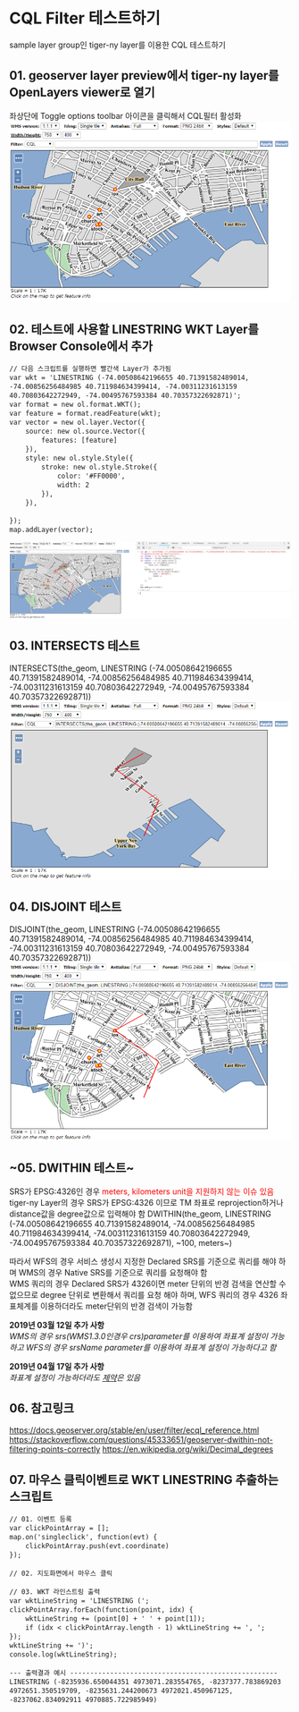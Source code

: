 # CQL Filter 테스트하기
sample layer group인 tiger-ny layer를 이용한 CQL 테스트하기

## 01. geoserver layer preview에서 tiger-ny layer를 OpenLayers viewer로 열기
좌상단에 Toggle options toolbar 아이콘을 클릭해서 CQL필터 활성화  
<img src='screenshots/openlayers_cql_filter/01.PNG' />

## 02. 테스트에 사용할 LINESTRING WKT Layer를 Browser Console에서 추가
```
// 다음 스크립트를 실행하면 빨간색 Layer가 추가됨
var wkt = 'LINESTRING (-74.00508642196655 40.71391582489014, -74.00856256484985 40.711984634399414, -74.00311231613159 40.70803642272949, -74.00495767593384 40.70357322692871)';
var format = new ol.format.WKT();
var feature = format.readFeature(wkt);
var vector = new ol.layer.Vector({
    source: new ol.source.Vector({
        features: [feature]
    }),
    style: new ol.style.Style({
        stroke: new ol.style.Stroke({
            color: '#FF0000',
            width: 2
        }),
    }),

});
map.addLayer(vector);
```  
<img src='screenshots/openlayers_cql_filter/02.PNG' />

## 03. INTERSECTS 테스트
INTERSECTS(the_geom, LINESTRING (-74.00508642196655 40.71391582489014, -74.00856256484985 40.711984634399414, -74.00311231613159 40.70803642272949, -74.00495767593384 40.70357322692871))  
<img src='screenshots/openlayers_cql_filter/03.PNG' />

## 04. DISJOINT 테스트
DISJOINT(the_geom, LINESTRING (-74.00508642196655 40.71391582489014, -74.00856256484985 40.711984634399414, -74.00311231613159 40.70803642272949, -74.00495767593384 40.70357322692871))  
<img src='screenshots/openlayers_cql_filter/04.PNG' />

## ~05. DWITHIN 테스트~
SRS가 EPSG:4326인 경우 <span style="color:red">meters, kilometers unit을 지원하지 않는 이슈 있음</span>  
tiger-ny Layer의 경우 SRS가 EPSG:4326 이므로 TM 좌표로 reprojection하거나 distance값을 degree값으로 입력해야 함
DWITHIN(the_geom, LINESTRING (-74.00508642196655 40.71391582489014, -74.00856256484985 40.711984634399414, -74.00311231613159 40.70803642272949, -74.00495767593384 40.70357322692871), ~100, meters~)  

따라서 WFS의 경우 서비스 생성시 지정한 Declared SRS를 기준으로 쿼리를 해야 하며 WMS의 경우 Native SRS를 기준으로 쿼리를 요청해야 함  
WMS 쿼리의 경우 Declared SRS가 4326이면 meter 단위의 반경 검색을 연산할 수 없으므로 degree 단위로 변환해서 쿼리를 요청 해야 하며, WFS 쿼리의 경우 4326 좌표체계를 이용하더라도 meter단위의 반경 검색이 가능함  

**2019년 03월 12일 추가 사항**  
_WMS의 경우 srs(WMS1.3.0인경우 crs)parameter를 이용하여 좌표계 설정이 가능하고 WFS의 경우 srsName parameter를 이용하여 좌표계 설정이 가능하다고 함_

**2019년 04월 17일 추가 사항**  
_좌표계 설정이 가능하더라도 [제약](geoserver/cql_filter.md)은 있음_


## 06. 참고링크
https://docs.geoserver.org/stable/en/user/filter/ecql_reference.html
https://stackoverflow.com/questions/45333651/geoserver-dwithin-not-filtering-points-correctly
https://en.wikipedia.org/wiki/Decimal_degrees

## 07. 마우스 클릭이벤트로 WKT LINESTRING 추출하는 스크립트
```
// 01. 이벤트 등록
var clickPointArray = [];
map.on('singleclick', function(evt) {
    clickPointArray.push(evt.coordinate)
});

// 02. 지도화면에서 마우스 클릭

// 03. WKT 라인스트링 출력
var wktLineString = 'LINESTRING (';
clickPointArray.forEach(function(point, idx) {
    wktLineString += (point[0] + ' ' + point[1]);
    if (idx < clickPointArray.length - 1) wktLineString += ', ';
});
wktLineString += ')';
console.log(wktLineString);

--- 출력결과 예시 ----------------------------------------------------
LINESTRING (-8235936.650044351 4973071.283554765, -8237377.783869203 4972651.350519709, -8235631.244200673 4972021.450967125, -8237062.834092911 4970885.722985949)
```
